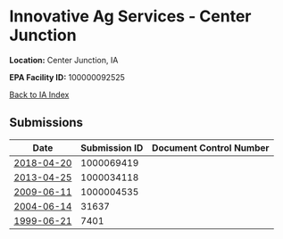 # Innovative Ag Services - Center Junction

**Location:** Center Junction, IA

**EPA Facility ID:** 100000092525

[Back to IA Index](../../index.md)

## Submissions

| Date | Submission ID | Document Control Number |
|------|--------------|-------------------------|
| [2018-04-20](submissions/1000069419.md) | 1000069419 |  |
| [2013-04-25](submissions/1000034118.md) | 1000034118 |  |
| [2009-06-11](submissions/1000004535.md) | 1000004535 |  |
| [2004-06-14](submissions/31637.md) | 31637 |  |
| [1999-06-21](submissions/7401.md) | 7401 |  |

